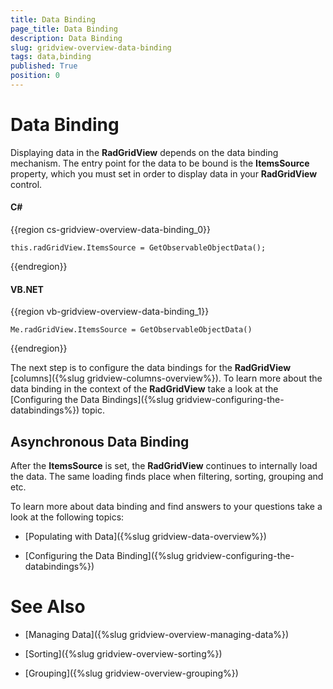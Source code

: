 ```yaml
---
title: Data Binding
page_title: Data Binding
description: Data Binding
slug: gridview-overview-data-binding
tags: data,binding
published: True
position: 0
---
```


# Data Binding


Displaying data in the __RadGridView__ depends on the data binding mechanism. The entry point for the data to be bound is the __ItemsSource__ property, which you must set in order to display data in your __RadGridView__ control.

#### __C#__

{{region cs-gridview-overview-data-binding_0}}

	this.radGridView.ItemsSource = GetObservableObjectData();
{{endregion}}


#### __VB.NET__

{{region vb-gridview-overview-data-binding_1}}

	Me.radGridView.ItemsSource = GetObservableObjectData()
{{endregion}}


The next step is to configure the data bindings for the __RadGridView__ [columns]({%slug gridview-columns-overview%}). To learn more about the data binding in the context of the __RadGridView__ take a look at the [Configuring the Data Bindings]({%slug gridview-configuring-the-databindings%}) topic.

## Asynchronous Data Binding 


After the __ItemsSource__ is set, the __RadGridView__ continues to internally load the data. The same loading finds place when filtering, sorting, grouping and etc.

To learn more about data binding and find answers to your questions take a look at the following topics:

* [Populating with Data]({%slug gridview-data-overview%})

* [Configuring the Data Binding]({%slug gridview-configuring-the-databindings%})

# See Also

 * [Managing Data]({%slug gridview-overview-managing-data%})

 * [Sorting]({%slug gridview-overview-sorting%})

 * [Grouping]({%slug gridview-overview-grouping%})
